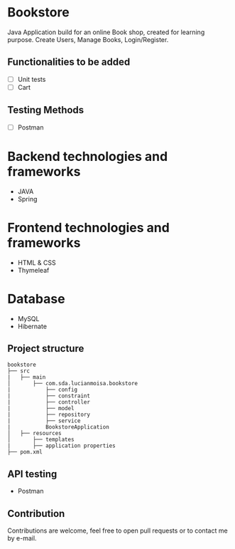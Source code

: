 # Bookstore

Java Application build for an online Book shop, created for learning purpose. Create Users, Manage Books, Login/Register.

## Functionalities to be added

- [ ] Unit tests
- [ ] Cart

## Testing Methods

- [ ] Postman

# Backend technologies and frameworks

- JAVA
- Spring

# Frontend technologies and frameworks

- HTML & CSS
- Thymeleaf

# Database

- MySQL
- Hibernate


## Project structure

```
bookstore
├── src
|   ├── main
│       ├── com.sda.lucianmoisa.bookstore
|           ├── config
|           ├── constraint
|           ├── controller
|           ├── model
|           ├── repository
|           ├── service
|           BookstoreApplication
│   ├── resources
│       ├── templates
|       ├── application properties
├── pom.xml

```

## API testing

- Postman

## Contribution

Contributions are welcome, feel free to open pull requests or to contact me by e-mail.
